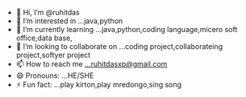 - 👋 Hi, I’m @ruhitdas
- 👀 I’m interested in ...java,python
- 🌱 I’m currently learning ...java,python,coding language,micero soft office,data base,
- 💞️ I’m looking to collaborate on ...coding project,collaborateing project,softyer project
- 📫 How to reach me ...ruhitdasxp@gmail.com
- 😄 Pronouns: ...HE/SHE 
- ⚡ Fun fact: ...play kirton,play mredongo,sing song 

<!---
ruhitdas/ruhitdas is a ✨ special ✨ repository because its `README.md` (this file) appears on your GitHub profile.
You can click the Preview link to take a look at your changes.
--->
